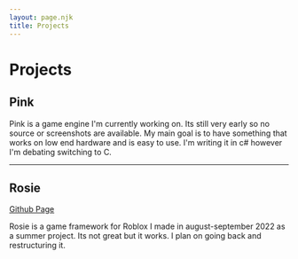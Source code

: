 ```yaml
---
layout: page.njk
title: Projects
---
```


# Projects

## Pink
Pink is a game engine I'm currently working on. Its still very early so no source or screenshots are available. My main goal is to have something that works on low end hardware and is easy to use. I'm writing it in c# however I'm debating switching to C.

--------

## Rosie
[Github Page](https://github.com/saavor/rosie)

Rosie is a game framework for Roblox I made in august-september 2022 as a summer project.
Its not great but it works. I plan on going back and restructuring it.

